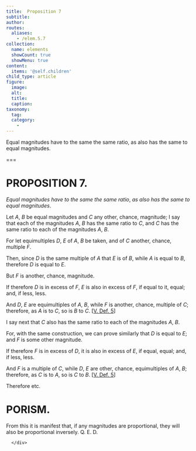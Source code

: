 ```yaml
---
title:  Proposition 7
subtitle: 
author:
routes:
  aliases:
    - /elem.5.7
collection:
  name: elements
  showCount: true
  showMenu: true
content:
  items: '@self.children'
child_type: article
figure:
  image:
  alt:
  title:
  caption:
taxonomy:
  tag:
  category:
    - 
---
```


<p><emph>Equal magnitudes have to the same the same ratio</emph>, <emph>as also has the same to equal magnitudes</emph>. </p>

===

<h1>PROPOSITION 7.</h1>
<p><em>Equal magnitudes have to the same the same ratio</em>, <em>as also has the same to equal magnitudes</em>. </p>

<p>Let <em>A</em>, <em>B</em> be equal magnitudes and <em>C</em> any other, chance, magnitude; I say that each of the magnitudes <em>A</em>, <em>B</em> has the same ratio to <em>C</em>, and <em>C</em> has the same ratio to each of the magnitudes <em>A</em>, <em>B</em>. 
      </p>

<p>For let equimultiples <em>D</em>, <em>E</em> of <em>A</em>, <em>B</em> be taken, and of <em>C</em> another, chance, multiple <em>F</em>. </p>

<p>Then, since <em>D</em> is the same multiple of <em>A</em> that <em>E</em> is of <em>B</em>, while <em>A</em> is equal to <em>B</em>, <span class="center">therefore <em>D</em> is equal to <em>E</em>.</span>
      </p>

<p>But <em>F</em> is another, chance, magnitude. <pb n="149"/></p>

<p>If therefore <em>D</em> is in excess of <em>F</em>, <em>E</em> is also in excess of <em>F</em>, if equal to it, equal; and, if less, less. </p>

<p>And <em>D</em>, <em>E</em> are equimultiples of <em>A</em>, <em>B</em>, while <em>F</em> is another, chance, multiple of <em>C</em>; <span class="center">therefore, as <em>A</em> is to <em>C</em>, so is <em>B</em> to <em>C</em>. [<a href="/elem.5.def.5">V. Def. 5</a>]</span>
      </p>

<p>I say next that <em>C</em> also has the same ratio to each of the magnitudes <em>A</em>, <em>B</em>. </p>

<p>For, with the same construction, we can prove similarly that <em>D</em> is equal to <em>E</em>; and <em>F</em> is some other magnitude. </p>

<p>If therefore <em>F</em> is in excess of <em>D</em>, it is also in excess of <em>E</em>, if equal, equal; and, if less, less. </p>

<p>And <em>F</em> is a multiple of <em>C</em>, while <em>D</em>, <em>E</em> are other, chance, equimultiples of <em>A</em>, <em>B</em>; <span class="center">therefore, as <em>C</em> is to <em>A</em>, so is <em>C</em> to <em>B</em>. [<a href="/elem.5.def.5">V. Def. 5</a>]</span>
      </p>

<p>Therefore etc. </p>
<div id="elem.5.7.p.1" class="porism">
       <h1>PORISM.</h1>
       
<p>From this it is manifest that, if any magnitudes are proportional, they will also be proportional inversely. Q. E. D.</p>

      </div>
